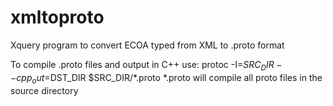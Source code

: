# xmltoproto
Xquery program to convert ECOA typed from XML to .proto format

To compile .proto files and output in C++ use: 
protoc -I=$SRC_DIR --cpp_out=$DST_DIR $SRC_DIR/*.proto
*.proto will compile all proto files in the source directory

